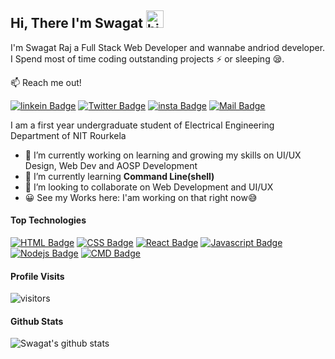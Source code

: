 ## Hi, There I'm Swagat <img src="https://user-images.githubusercontent.com/1303154/88677602-1635ba80-d120-11ea-84d8-d263ba5fc3c0.gif" width="28px" alt="hi">

I'm Swagat Raj a Full Stack Web Developer and wannabe andriod developer. I Spend most of time coding outstanding projects :zap: or sleeping :sleepy:.

:mailbox: Reach me out!

[![linkein Badge](https://img.shields.io/badge/-SwagatRaj-e74c3c?style=flat&labelColor=e74c3c&logo=linkedin&logoColor=white)](https://www.linkedin.com/in/swagat-raj-8924691b7) [![Twitter Badge](https://img.shields.io/badge/-@shanu-1ca0f1?style=flat&labelColor=1ca0f1&logo=twitter&logoColor=white&link=https://twitter.com/Ipenywis)](https://twitter.com/aratakasuga_79) [![insta Badge](https://img.shields.io/badge/-@_shanu.1000_7-e84393?style=flat&labelColor=e84393&logo=instagram&logoColor=white)](https://instagram.com/_shanu.1000_7) [![Mail Badge](https://img.shields.io/badge/-shanu.r9971-c0392b?style=flat&labelColor=c0392b&logo=gmail&logoColor=white)](mailto:shanu.r9971@gmail.com)

<!-- TODO: Add last video link -->

 I am a first year undergraduate student of Electrical Engineering Department of NIT Rourkela
  
- 🔭 I’m currently working on learning and growing my skills on UI/UX Design, Web Dev and AOSP Development
- 🌱 I’m currently learning **Command Line(shell)**
- 👯 I’m looking to collaborate on Web Development and UI/UX
- 😀 See my Works here: I'am working on that right now😅

#### Top Technologies

<!-- TODO: Make technologies links takes you to repositories -->

[![HTML Badge](https://img.shields.io/badge/-HTML-FFA500?style=for-the-badge&labelColor=black&logo=html&logoColor=F0DB4F)](#) [![CSS Badge](https://img.shields.io/badge/-CSS-add8e6?style=for-the-badge&labelColor=black&logo=html&logoColor=F0DB4F)](#) [![React Badge](https://img.shields.io/badge/-React-61DBFB?style=for-the-badge&labelColor=black&logo=react&logoColor=61DBFB)](#) [![Javascript Badge](https://img.shields.io/badge/-Javascript-F0DB4F?style=for-the-badge&labelColor=black&logo=javascript&logoColor=F0DB4F)](#) [![Nodejs Badge](https://img.shields.io/badge/-Nodejs-3C873A?style=for-the-badge&labelColor=black&logo=node.js&logoColor=3C873A)](#) [![CMD Badge](https://img.shields.io/badge/-CMD-000000?style=for-the-badge&labelColor=black&logo=html&logoColor=F0DB4F)](#)


#### Profile Visits 

![visitors](https://visitor-badge.glitch.me/badge?page_id=ishanu79.shanu79)


#### Github Stats

![Swagat's github stats](https://github-readme-stats.vercel.app/api?username=shanu79&hide=contribs,prs&theme=dracula)



